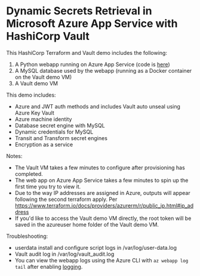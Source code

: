 # Dynamic Secrets Retrieval in Microsoft Azure App Service with HashiCorp Vault

This HashiCorp Terraform and Vault demo includes the following:
1. A Python webapp running on Azure App Service (code is [here](https://github.com/assareh/transit-app-example/))
2. A MySQL database used by the webapp (running as a Docker container on the Vault demo VM)
3. A Vault demo VM

This demo includes:
* Azure and JWT auth methods and includes Vault auto unseal using Azure Key Vault
* Azure machine identity
* Database secret engine with MySQL
* Dynamic credentials for MySQL
* Transit and Transform secret engines
* Encryption as a service

Notes:
* The Vault VM takes a few minutes to configure after provisioning has completed.
* The web app on Azure App Service takes a few minutes to spin up the first time you try to view it.
* Due to the way IP addresses are assigned in Azure, outputs will appear following the second terraform apply. Per https://www.terraform.io/docs/providers/azurerm/r/public_ip.html#ip_address
* If you'd like to access the Vault demo VM directly, the root token will be saved in the azureuser home folder of the Vault demo VM.

Troubleshooting:
* userdata install and configure script logs in /var/log/user-data.log
* Vault audit log in /var/log/vault_audit.log
* You can view the webapp logs using the Azure CLI with `az webapp log tail` after enabling [logging](https://docs.microsoft.com/en-us/azure/app-service/troubleshoot-diagnostic-logs).
